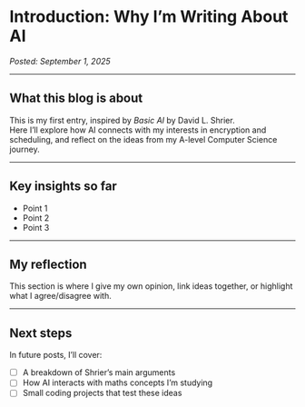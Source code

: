# Introduction: Why I’m Writing About AI

*Posted: September 1, 2025*

---

## What this blog is about
This is my first entry, inspired by *Basic AI* by David L. Shrier.  
Here I’ll explore how AI connects with my interests in encryption and scheduling, and reflect on the ideas from my A-level Computer Science journey.

---

## Key insights so far
- Point 1
- Point 2
- Point 3

---

## My reflection
This section is where I give my own opinion, link ideas together, or highlight what I agree/disagree with.  

---

## Next steps
In future posts, I’ll cover:
- [ ] A breakdown of Shrier’s main arguments  
- [ ] How AI interacts with maths concepts I’m studying  
- [ ] Small coding projects that test these ideas  
